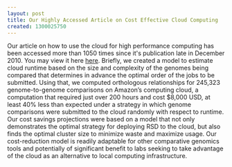 ```yaml
---
layout: post
title: Our Highly Accessed Article on Cost Effective Cloud Computing
created: 1300025750
---
```

Our article on how to use the cloud for high performance computing has been accessed more than 1050 times since it's publication late in December 2010. You may view it here <a href = "http://www.la-press.com/cost-effective-cloud-computing-a-case-study-using-the-comparative-geno-article-a2422">here</a>.
Briefly, we created a model to estimate cloud runtime based on the size and complexity of the genomes being compared that determines in advance the optimal order of the jobs to be submitted. Using that, we computed orthologous relationships for 245,323 genome-to-genome comparisons on Amazon’s computing cloud, a computation that required just over 200 hours and cost $8,000 USD, at least 40% less than expected under a strategy in which genome comparisons were submitted to the cloud randomly with respect to runtime. Our cost savings projections were based on a model that not only demonstrates the optimal strategy for deploying RSD to the cloud, but also finds the optimal cluster size to minimize waste and maximize usage. Our cost-reduction model is readily adaptable for other comparative genomics tools and potentially of significant benefit to labs seeking to take advantage of the cloud as an alternative to local computing infrastructure. 
